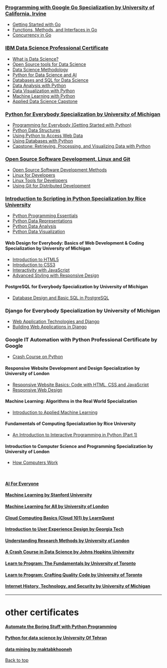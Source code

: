 <a name="top"></a>
<!-- # my certificates from coursera  -->


### [Programming with Google Go Specialization by University of California, Irvine](https://coursera.org/share/1e4fdb7424a1d1ea7351f1ad51a968e2)
  * [Getting Started with Go](https://www.coursera.org/account/accomplishments/verify/CET2DXY3J9GP?utm_source=link&utm_medium=certificate&utm_content=cert_image&utm_campaign=sharing_cta&utm_product=course)
  * [Functions, Methods, and Interfaces in Go](https://coursera.org/share/22be2a5a20cef0552e339f91df0283bf)
  * [Concurrency in Go](https://coursera.org/share/8ca9f07b2929b195ec2d578465d02464)


### [IBM Data Science Professional Certificate](https://www.coursera.org/account/accomplishments/specialization/JV3MBSQTA9T7?utm_source=link&utm_campaign=copybutton_certificate) 
 * [What is Data Science?](https://www.coursera.org/account/accomplishments/verify/TWQUWWAJC9C6?utm_source=link&utm_campaign=copybutton_certificate)
* [Open Source tools for Data Science](https://www.coursera.org/account/accomplishments/verify/ZZ3WPYAMAK6U?utm_source=link&utm_campaign=copybutton_certificate)
* [Data Science Methodology](https://www.coursera.org/account/accomplishments/verify/KGUJWKZ9FPKY?utm_source=link&utm_campaign=copybutton_certificate)
* [Python for Data Science and AI](https://www.coursera.org/account/accomplishments/verify/APQ9DUJZPXDY?utm_source=link&utm_campaign=copybutton_certificate)
* [Databases and SQL for Data Science](https://www.coursera.org/account/accomplishments/verify/TYJBUKNMRGFF?utm_source=link&utm_campaign=copybutton_certificate)
* [Data Analysis with Python](https://www.coursera.org/account/accomplishments/verify/JUDWJPGGKU2Z?utm_source=link&utm_campaign=copybutton_certificate)
* [Data Visualization with Python](https://www.coursera.org/account/accomplishments/verify/X5BFNMFQHD52?utm_source=link&utm_campaign=copybutton_certificate)
* [Machine Learning with Python](https://www.coursera.org/account/accomplishments/verify/2B6ZEPCS243C?utm_source=link&utm_campaign=copybutton_certificate)
* [Applied Data Science Capstone](https://www.coursera.org/account/accomplishments/verify/RAKMVBWH9QWG?utm_source=link&utm_campaign=copybutton_certificate)

### [Python for Everybody Specialization by University of Michigan](https://coursera.org/share/bf2f6deaeca733549c432e91657c9bd7) 
   * [Programming for Everybody (Getting Started with Python)](https://coursera.org/share/edac0ab2f4faa6b043e47a3c644cbeeb)
   * [Python Data Structures](https://coursera.org/share/e418b11d860c0f9fd6e73ca2132270d8)
   * [Using Python to Access Web Data](https://coursera.org/share/d9812a73e017bbc832f43925f2a7b91d)
   * [Using Databases with Python](https://coursera.org/share/1874129c26818646f2175d6991569e85)
   * [Capstone: Retrieving, Processing, and Visualizing Data with Python](https://coursera.org/share/bf2f6deaeca733549c432e91657c9bd7)
   


### [Open Source Software Development, Linux and Git](https://coursera.org/share/37efa2ad69a6e1201b86c9271a558bf1)
   * [Open Source Software Development Methods](https://coursera.org/share/5538cfe2e176c38567a1d428a37efcbe)
   * [Linux for Developers](https://coursera.org/share/30e9d543b057514b27ccdbe1af4ceee3)
   * [Linux Tools for Developers](https://coursera.org/share/30e9d543b057514b27ccdbe1af4ceee3)
   * [Using Git for Distributed Development](https://coursera.org/share/21b925ba61fb958d13a08ae06beae83f)

### [Introduction to Scripting in Python Specialization by Rice University](https://coursera.org/share/1c19d8a16e6c51328ddc72a3cd0a3e7e)
  * [Python Programming Essentials](https://coursera.org/share/cdb96d674f325f925ab85da621281faa)
  * [Python Data Representations](https://coursera.org/share/e794beb4bf2e00b19cf2ce063393fad2)
  * [Python Data Analysis](https://coursera.org/share/0117e431d9b0f91fbcd1f637c6f8c4e4)
  * [Python Data Visualization](https://coursera.org/share/b2e4fa9292545499a47902e3089e63cf)

#### Web Design for Everybody: Basics of Web Development & Coding Specialization by University of Michigan 
  * [Introduction to HTML5](https://coursera.org/share/b319b3855e8d4d11f72a6e6eab146013)
  * [Introduction to CSS3](https://coursera.org/share/3bdd0fcfbd5ea2f8cc210ab73b011bea)
  * [Interactivity with JavaScript](https://coursera.org/share/aef0427f7d6b286e36687e1ebf030428)
  * [Advanced Styling with Responsive Design](https://www.coursera.org/account/accomplishments/records/PWFNDXPCVC5K?utm_source=link&utm_medium=certificate&utm_content=cert_image&utm_campaign=sharing_cta&utm_product=course)

#### PostgreSQL for Everybody Specialization by University of Michigan
 * [Database Design and Basic SQL in PostgreSQL](https://coursera.org/share/1112360bc5536a87bebd4fbd643fc66f)


### Django for Everybody Specialization by University of Michigan
  * [Web Application Technologies and Django](https://coursera.org/share/7d65347a68f1a6cec69da9350ac699fd)
  * [Building Web Applications in Django](https://coursera.org/share/2174cc66ae861c5486a40c72778a8e94)

### Google IT Automation with Python Professional Certificate by Google
  * [Crash Course on Python](https://coursera.org/share/43db3e2b02514c9a4dcdbd038c53156d)

#### Responsive Website Development and Design Specialization by University of London
  * [Responsive Website Basics: Code with HTML, CSS,and JavaScript](https://www.coursera.org/account/accomplishments/records/TU45U2AHYL79?utm_source=link&utm_medium=certificate&utm_content=cert_image&utm_campaign=sharing_cta&utm_product=course)
  * [Responsive Web Design](https://coursera.org/share/5897b6858ad5842d5afe6dbdf151d076)
  
#### Machine Learning: Algorithms in the Real World Specialization
  * [Introduction to Applied Machine Learning](https://coursera.org/share/2070c6bfa1b5f17540d2b9690c5d24dc)

#### Fundamentals of Computing Specialization by Rice University
  * [An Introduction to Interactive Programming in Python (Part 1)](https://coursera.org/share/d20430717a7b300d8106bbcf6ab9ce0d)
  
#### Introduction to Computer Science and Programming Specialization by University of London 
  * [How Computers Work](https://coursera.org/share/3f312cae2cd5834785da39970306c27b)

<br>

#### [AI For Everyone](https://coursera.org/share/bfe9a480ad4ae247d862c5b2917ed249)
#### [Machine Learning by  Stanford University](https://coursera.org/share/cc1582596358716712c2662ebd1d0c26)
#### [Machine Learning for All  by University of London](https://coursera.org/share/cb66c70ff8d67149035d80582e3403ad)
#### [Cloud Computing Basics (Cloud 101) by LearnQuest](https://coursera.org/share/2692f2f7bd622fb41fa82ccc01679533)
#### [Introduction to User Experience Design by Georgia Tech](https://coursera.org/share/ee3a21506bea1b6c454123cc2f82446a)
#### [Understanding Research Methods by University of London](https://coursera.org/share/020c37a04252cbceeb0b857a0d1023f6)
#### [A Crash Course in Data Science by Johns Hopkins University](https://coursera.org/share/6acc95dc976b742167b537db258f4615)
#### [Learn to Program: The Fundamentals by University of Toronto](https://coursera.org/share/16b27e983f19e7585c3e06dad924bde9)
#### [Learn to Program: Crafting Quality Code by University of Toronto](https://coursera.org/share/ad2113c5274f6eb0996e6d6710d46a32)
#### [Internet History, Technology, and Security by University of Michigan](https://coursera.org/share/756b86146fbdfd93f43bd16f243acf6b)
<hr>

# other certificates 

#### [Automate the Boring Stuff with Python Programming](https://github.com/arminazimi/mycertificates/blob/master/Automate%20the%20Boring%20Stuff%20with%20Python%20Programming.pdf)

#### [Python for data science by University Of Tehran](https://github.com/arminazimi/my-certificates/blob/master/Python%20for%20data%20science.pdf) 

#### [data mining by maktabkhooneh](https://github.com/arminazimi/my-certificates/blob/master/data%20mining.pdf)

<a href="#top">Back to top</a>
